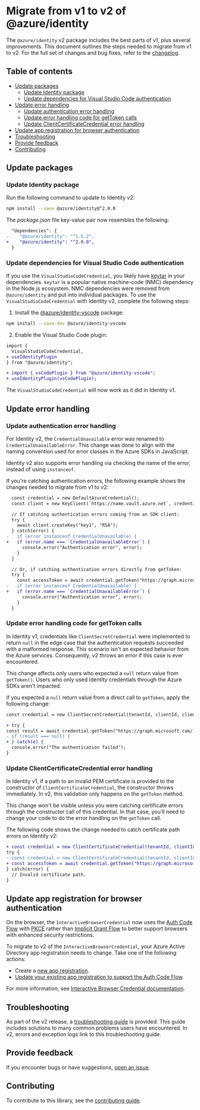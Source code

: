 # Migrate from v1 to v2 of @azure/identity

[v2changelog]: https://github.com/Azure/azure-sdk-for-js/blob/main/sdk/identity/identity/CHANGELOG.md#200-2021-10-12
[plugins]: https://github.com/Azure/azure-sdk-for-js/blob/main/sdk/identity/identity/CHANGELOG.md#200-2021-10-12#plugin-api
[npm-keytar]: https://www.npmjs.com/package/keytar
[npm-vscode]: https://www.npmjs.com/package/@azure/identity-vscode

The `@azure/identity` v2 package includes the best parts of v1, plus several improvements. This document outlines the steps needed to migrate from v1 to v2. For the full set of changes and bug fixes, refer to the [changelog][v2changelog].

## Table of contents

- [Update packages](#update-packages)
  - [Update Identity package](#update-identity-package)
  - [Update dependencies for Visual Studio Code authentication](#update-visual-studio-code-authentication)
- [Update error handling](#update-error-handling)
  - [Update authentication error handling](#update-authentication-error-handling)
  - [Update error handling code for getToken calls](#update-error-handling-code-for-gettoken-calls)
  - [Update ClientCertificateCredential error handling](#update-clientcertificatecredential-error-handling)
- [Update app registration for browser authentication](#update-app-registration-for-browser-authentication)
- [Troubleshooting](#troubleshooting)
- [Provide feedback](#provide-feedback)
- [Contributing](#contributing)

## Update packages

### Update Identity package

Run the following command to update to Identity v2:

```bash
npm install --save @azure/identity@^2.0.0
```

The *package.json* file key-value pair now resembles the following:

```diff
  "dependencies": {
-    "@azure/identity": "^1.5.2",
+    "@azure/identity": "^2.0.0",
  }
```

### Update dependencies for Visual Studio Code authentication

If you use the `VisualStudioCodeCredential`, you likely have [keytar][npm-keytar] in your dependencies. `keytar` is a popular native machine-code (NMC) dependency in the Node.js ecosystem. NMC dependencies were removed from `@azure/identity` and put into individual packages. To use the `VisualStudioCodeCredential` with Identity v2, complete the following steps:

1. Install the [@azure/identity-vscode][npm-vscode] package:

  ```bash
  npm install --save-dev @azure/identity-vscode
  ```

2. Enable the Visual Studio Code plugin:

  ```diff
  import {
    VisualStudioCodeCredential, 
  + useIdentityPlugin
  } from "@azure/identity";

  + import { vsCodePlugin } from "@azure/identity-vscode";
  + useIdentityPlugin(vsCodePlugin);
  ```

The `VisualStudioCodeCredential` will now work as it did in Identity v1.

## Update error handling

### Update authentication error handling

For Identity v2, the `CredentialUnavailable` error was renamed to `CredentialUnavailableError`. This change was done to align with the naming convention used for error classes in the Azure SDKs in JavaScript.

Identity v2 also supports error handling via checking the name of the error, instead of using `instanceof`.

If you're catching authentication errors, the following example shows the changes needed to migrate from v1 to v2:

```diff
  const credential = new DefaultAzureCredential();
  const client = new KeyClient(`https://name.vault.azure.net`, credential);

  // If catching authentication errors coming from an SDK client:
  try {
    await client.createKey("key1", "RSA");
  } catch(error) {
-   if (error instanceof CredentialUnavailable) {
+   if (error.name === `CredentialUnavailableError`) {
      console.error("Authentication error", error);
    }
  }

  // Or, if catching authentication errors directly from getToken:
  try {
    const accessToken = await credential.getToken("https://graph.microsoft.com/.default");
-   if (error instanceof CredentialUnavailable) {
+   if (error.name === `CredentialUnavailableError`) {
      console.error("Authentication error", error);
    }
  }
```

### Update error handling code for getToken calls

In Identity v1, credentials like `ClientSecretCredential` were implemented to return `null` in the edge case that the authentication requests succeeded with a malformed response. This scenario isn't an expected behavior from the Azure services. Consequently, v2 throws an error if this case is ever encountered.

This change affects only users who expected a `null` return value from `getToken()`. Users who only used Identity credentials through the Azure SDKs aren't impacted.

If you expected a `null` return value from a direct call to `getToken`, apply the following change:

```diff
const credential = new ClientSecretCredential(tenantId, clientId, clientSecret);

+ try {
const result = await credential.getToken("https://graph.microsoft.com/.default");
- if (result === null) {
+ } catch(e) {
  console.error("The authentication failed");
}
```

### Update ClientCertificateCredential error handling

In Identity v1, if a path to an invalid PEM certificate is provided to the constructor of `ClientCertificateCredential`, the constructor throws immediately. In v2, this validation only happens on the `getToken` method.

This change won't be visible unless you were catching certificate errors through the constructor call of this credential. In that case, you'll need to change your code to do the error handling on the `getToken` call.

The following code shows the change needed to catch certificate path errors on Identity v2:

```diff
+ const credential = new ClientCertificateCredential(tenantId, clientId, certificatePath);
try {
- const credential = new ClientCertificateCredential(tenantId, clientId, certificatePath);
+ const accessToken = await credential.getToken("https://graph.microsoft.com/.default");
} catch(error) {
  // Invalid certificate path.
}
```

## Update app registration for browser authentication

On the browser, the `InteractiveBrowserCredential` now uses the [Auth Code Flow](https://docs.microsoft.com/azure/active-directory/develop/v2-oauth2-auth-code-flow) with [PKCE](https://tools.ietf.org/html/rfc7636) rather than [Implicit Grant Flow](https://docs.microsoft.com/azure/active-directory/develop/v2-oauth2-implicit-grant-flow) to better support browsers with enhanced security restrictions.

To migrate to v2 of the `InteractiveBrowserCredential`, your Azure Active Directory app registration needs to change. Take one of the following actions:

- Create a [new app registration](https://docs.microsoft.com/azure/active-directory/develop/scenario-spa-app-registration#create-the-app-registration).
- [Update your existing app registration to support the Auth Code Flow](https://docs.microsoft.com/azure/active-directory/develop/migrate-spa-implicit-to-auth-code).

For more information, see [Interactive Browser Credential documentation](https://github.com/Azure/azure-sdk-for-js/blob/main/sdk/identity/identity/interactive-browser-credential.md).

## Troubleshooting

As part of the v2 release, a [troubleshooting guide](https://github.com/Azure/azure-sdk-for-js/blob/main/sdk/identity/identity/Troubleshooting.md) is provided. This guide includes solutions to many common problems users have encountered. In v2, errors and exception logs link to this troubleshooting guide.

## Provide feedback

If you encounter bugs or have suggestions, [open an issue](https://github.com/Azure/azure-sdk-for-js/issues).

## Contributing

To contribute to this library, see the [contributing guide](https://github.com/Azure/azure-sdk-for-js/blob/main/CONTRIBUTING.md).
